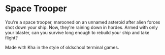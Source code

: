 # Space Trooper

You're a space trooper, marooned on an unnamed asteroid after alien forces shot down your ship. Now, they're raining down in hordes. Armed with only your blaster, can you survive long enough to rebuild your ship and take flight?

Made with Kha in the style of oldschool terminal games.
